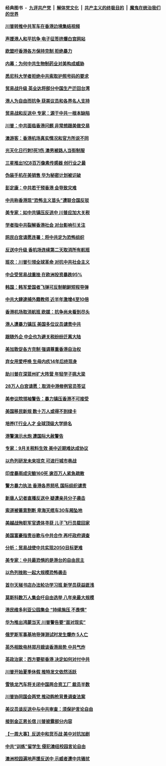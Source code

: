####  经典图书 &nbsp;-&nbsp; [九评共产党](../../../../9ping.md?t=08140932/blob/master/README.md?t=08140932) &nbsp;|&nbsp; [解体党文化](../../../../jtdwh.md?t=08140932/blob/master/README.md?t=08140932)  &nbsp;|&nbsp; [共产主义的终极目的](../../../../gczydzjmd.md?t=08140932/blob/master/README.md?t=08140932) &nbsp;|&nbsp; [魔鬼在统治我们的世界](../../../../mgztzwmdsj.md?t=08140932/blob/master/README.md?t=08140932) 

#### [川普转推中共军车在香港边境集结视频](../pages/nsc418/n11452054.md?t=08140932) 

#### [声援港人和平抗争 电子征签挤爆白宫网站](../pages/nsc418/n11451566.md?t=08140932) 

#### [欧盟吁香港各方保持克制 拒绝暴力](../pages/nsc418/n11451544.md?t=08140932) 

#### [内幕：为何中共生物制药业对美构成威胁](../pages/nsc418/n11450331.md?t=08140932) 

#### [悉尼科大学者拒绝中共索取护照号码的要求](../pages/nsc418/n11451442.md?t=08140932) 

#### [贸易战升级 英业达将部分中国生产迁回台湾](../pages/nsc418/n11451439.md?t=08140932) 

#### [港人为自由而抗争 获美议员和各界名人支持](../pages/nsc418/n11451314.md?t=08140932) 

#### [贸易战和反送中 专家：源于中共一根本缺陷](../pages/nsc418/n11451292.md?t=08140932) 

#### [川普：中共面临香港问题 非常想跟美做交易](../pages/nsc418/n11451080.md?t=08140932) 

#### [澳游客：香港机场真实情况和官方所说不同](../pages/nsc418/n11451112.md?t=08140932) 

#### [光天化日行刺1死1伤 澳男被路人当街制服](../pages/nsc418/n11450982.md?t=08140932) 

#### [三星推出1亿8百万像素传感器 创行业之最](../pages/nsc418/n11450694.md?t=08140932) 

#### [伪装手机在美销售 华为秘密计划被识破](../pages/nsc418/n11450823.md?t=08140932) 

#### [彭定康：中共若干预香港 会导致灾难](../pages/nsc418/n11450692.md?t=08140932) 

#### [中共称香港现“恐怖主义苗头”遭联合国反驳](../pages/nsc418/n11450506.md?t=08140932) 

#### [美专家：如中共镇压反送中 川普应加大关税](../pages/nsc418/n11450400.md?t=08140932) 

#### [学者指中共裂解香港社会 对台影响引关注](../pages/nsc418/n11450180.md?t=08140932) 

#### [网民白宫请愿连署：将中共定为恐怖组织](../pages/nsc418/n11449390.md?t=08140932) 

#### [反送中升级 香机场连续第二天取消所有航班](../pages/nsc418/n11450262.md?t=08140932) 

#### [班农：川普引领全球革命 对抗中共社会主义](../pages/nsc418/n11450168.md?t=08140932) 

#### [中企受贸易战重挫 在欧洲投资暴跌95%](../pages/nsc418/n11450177.md?t=08140932) 

#### [韩国：韩军爱国者飞弹可反制朝鲜短程导弹](../pages/nsc418/n11449954.md?t=08140932) 

#### [中共大肆逮捕外籍教师 近半年激增4至10倍](../pages/nsc418/n11449820.md?t=08140932) 

#### [香港机场取消航班 欧媒：抗争尚未看到尽头](../pages/nsc418/n11449400.md?t=08140932) 

#### [港人遭暴力镇压 美国多位议员谴责中共](../pages/nsc418/n11449257.md?t=08140932) 

#### [跟随外企 中企也为避关税纷纷迁离大陆](../pages/nsc418/n11448032.md?t=08140932) 

#### [美加敦促各方克制 强调尊重香港自治权](../pages/nsc418/n11448891.md?t=08140932) 

#### [弃女用爱呼唤 生母内疚14年后终现身](../pages/nsc418/n11448547.md?t=08140932) 

#### [助川普在深蓝州扩大阵营 年轻学子挑大梁](../pages/nsc418/n11448604.md?t=08140932) 

#### [28万人白宫请愿：取消中港修例官员签证](../pages/nsc418/n11448574.md?t=08140932) 

#### [美参议院领袖警告：暴力镇压香港不可接受](../pages/nsc418/n11448526.md?t=08140932) 

#### [美国移民新规 数十万人或得不到绿卡](../pages/nsc418/n11448500.md?t=08140932) 

#### [培养IT行业人才 全球顶级大学排名](../pages/nsc418/n11448139.md?t=08140932) 

#### [港警演示水炮 遭国际大赦警告](../pages/nsc418/n11447951.md?t=08140932) 

#### [专家：9月关税料生效 美中近期难达成协议](../pages/nsc418/n11447887.md?t=08140932) 

#### [以色列研发未来坦克 可进行城市巷战](../pages/nsc418/n11447713.md?t=08140932) 

#### [印度暴雨成灾酿160死 逾百万人紧急疏散](../pages/nsc418/n11447670.md?t=08140932) 

#### [警方暴力执法 香港各界怒吼 国际组织谴责](../pages/nsc418/n11447668.md?t=08140932) 

#### [新唐人记者直播反送中 疑遭亲共分子袭击](../pages/nsc418/n11446679.md?t=08140932) 

#### [索道被蓄意割断 卑海天缆车30车厢坠地](../pages/nsc418/n11447187.md?t=08140932) 

#### [美越战殉职军官遗体寻获 儿子飞行员载回家](../pages/nsc418/n11447217.md?t=08140932) 

#### [美国富豪指责谷歌与中共合作 再吁政府调查](../pages/nsc418/n11446687.md?t=08140932) 

#### [分析：贸易战使中共实现2050目标更难](../pages/nsc418/n11446224.md?t=08140932) 

#### [美专家：中共最恐惧的是港台的自由民主](../pages/nsc418/n11446496.md?t=08140932) 

#### [以色列挫败一起大规模恐怖袭击](../pages/nsc418/n11446458.md?t=08140932) 

#### [首尔天梯书店办法轮功学习班 新学员获益匪浅](../pages/nsc418/n11445726.md?t=08140932) 

#### [莫斯科数万人集会吁自由选举 八年来最大规模](../pages/nsc418/n11446128.md?t=08140932) 

#### [港民维多利亚公园集会 “持续施压 不畏惧”](../pages/nsc418/n11446074.md?t=08140932) 

#### [华为推出鸿蒙当天 川普警告要“面对现实”](../pages/nsc418/n11445995.md?t=08140932) 

#### [俄罗斯军事基地导弹测试时发生爆炸 5人亡](../pages/nsc418/n11445713.md?t=08140932) 

#### [英外相致电林郑月娥谈香港局势 中共气炸](../pages/nsc418/n11445592.md?t=08140932) 

#### [英政治家：西方要挺香港 决定如何对付中共](../pages/nsc418/n11445550.md?t=08140932) 

#### [川普开始夏季休假 推特发文依然活跃](../pages/nsc418/n11445136.md?t=08140932) 

#### [雪铁龙汽车将关闭中国两合资工厂 裁员半数](../pages/nsc418/n11445000.md?t=08140932) 

#### [川普协同国会两党 推动购枪背景调查法案](../pages/nsc418/n11445065.md?t=08140932) 

#### [美议员谈反送中与中共审查：须保护言论自由](../pages/nsc418/n11444984.md?t=08140932) 

#### [接到金正恩长信 川普披露部分内容](../pages/nsc418/n11444993.md?t=08140932) 

#### [【一周大事】反送中和货币战 美中对抗加剧](../pages/nsc418/n11442647.md?t=08140932) 

#### [中共“训练”留学生 侵犯澳纽校园言论自由](../pages/nsc418/n11444892.md?t=08140932) 

#### [澳洲校园遍地声援反送中 示威者遭中共骚扰](../pages/nsc418/n11444602.md?t=08140932) 

